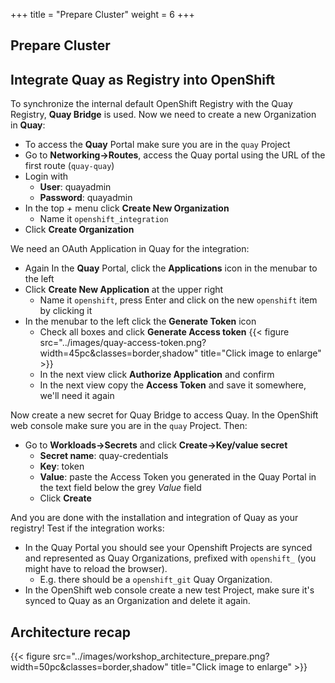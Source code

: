 +++
title = "Prepare Cluster"
weight = 6
+++

## Prepare Cluster

## Integrate Quay as Registry into OpenShift

To synchronize the internal default OpenShift Registry with the Quay Registry, **Quay Bridge** is used. Now we need to create a new Organization in **Quay**:

- To access the **Quay** Portal make sure you are in the `quay` Project
- Go to **Networking->Routes**, access the Quay portal using the URL of the first route (`quay-quay`)
- Login with
  - **User**: quayadmin
  - **Password**: quayadmin
- In the top _+_ menu click **Create New Organization**
  - Name it `openshift_integration`
- Click **Create Organization**

We need an OAuth Application in Quay for the integration:

- Again In the **Quay** Portal, click the **Applications** icon in the menubar to the left
- Click **Create New Application** at the upper right
  - Name it `openshift`, press Enter and click on the new `openshift` item by clicking it
- In the menubar to the left click the **Generate Token** icon
  - Check all boxes and click **Generate Access token**
    {{< figure src="../images/quay-access-token.png?width=45pc&classes=border,shadow" title="Click image to enlarge" >}}
  - In the next view click **Authorize Application** and confirm
  - In the next view copy the **Access Token** and save it somewhere, we'll need it again

Now create a new secret for Quay Bridge to access Quay. In the OpenShift web console make sure you are in the `quay` Project. Then:

  - Go to **Workloads->Secrets** and click **Create->Key/value secret**
    - **Secret name**: quay-credentials
    - **Key**: token
    - **Value**: paste the Access Token you generated in the Quay Portal in the text field below the grey _Value_ field
    - Click **Create**

And you are done with the installation and integration of Quay as your registry! Test if the integration works:

- In the Quay Portal you should see your Openshift Projects are synced and represented as Quay Organizations, prefixed with `openshift_` (you might have to reload the browser).
  - E.g. there should be a `openshift_git` Quay Organization.
- In the OpenShift web console create a new test Project, make sure it's synced to Quay as an Organization and delete it again.

## Architecture recap

{{< figure src="../images/workshop_architecture_prepare.png?width=50pc&classes=border,shadow" title="Click image to enlarge" >}}
